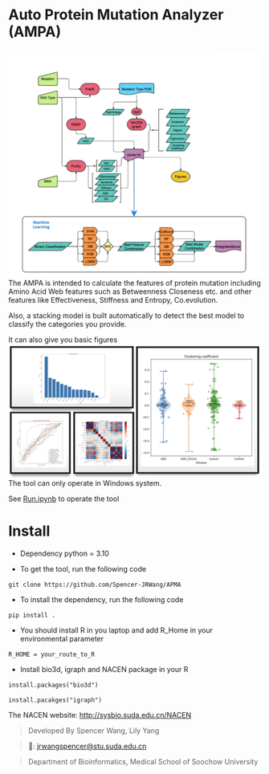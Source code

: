 # Auto Protein Mutation Analyzer (AMPA)
![APMA](Figure/APMA_diagram.png)
The AMPA is intended to calculate the features of protein mutation including Amino Acid Web features
such as Betweenness Closeness etc. and other features like Effectiveness, Stiffness and Entropy, Co.evolution.

Also, a stacking model is built automatically to detect the best model to classify the categories you provide.

It can also give you basic figures
![Figure_exp](Figure/Figure_exp.png)
The tool can only operate in Windows system.

See [Run.ipynb](./Run.ipynb) to operate the tool

# Install
- Dependency python = 3.10

- To get the tool, run the following code
```
git clone https://github.com/Spencer-JRWang/APMA
```
- To install the dependency, run the following code
```
pip install .
```
- You should install R in you laptop and add R_Home in your environmental parameter
```
R_HOME = your_route_to_R
```
- Install bio3d, igraph and NACEN package in your R
```
install.packages("bio3d")
```
```
install.pacakges("igraph")
```
The NACEN website: http://sysbio.suda.edu.cn/NACEN


> Developed By Spencer Wang, Lily Yang

> 📧: jrwangspencer@stu.suda.edu.cn

> Department of Bioinformatics, Medical School of Soochow University
